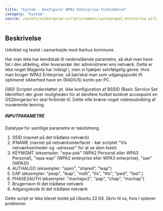 ```yaml
---
title: "System - Konfigurer WPA2 Enterprise-forbindelse"
category: "System"
source: /assets/os2borgerpc-scripts/common/system/wpa2_enterprise_wifi_configure_and_connect.sh
---
```


## Beskrivelse
Udviklet og testet i samarbejde med Aarhus kommune.

Har man ikke har kendskab til nedenstående parametre, så skal man have fat i den afdeling, eller leverandør der administrerer ens netværk. Dette er ikke noget Magenta har indsigt i, men vi hjælper selvfølgelig gerne.
Hvis man bruger WPA2 Enterprise, så bør/skal man som udgangspunkt ift. optimeret sikkerhed have en (RADIUS) konto per PC.

OBS! Scriptet understøtter pt. ikke konfiguration af BSSID (Basic Service Set Identifier) der giver muligheden for at denifere hvilket konkret accespoint en OS2borgerpc'en skal forbinde til. Dette ville kræve noget videreudvikling af nuværende løsning.

##### INPUTPARAMETRE #####

Datatype for samtlige parametre er tekststreng.

1. SSID (navnet på det trådløse netværk)
2. IFNAME (navnet på netværksinterfacet - kør scriptet "Vis netværksenheder og -adresser" for at se dem listet)
3. KEYMGMT (eksempler: "wpa-psk" (WPA2 Personal eller WPA3 Personal), "wpa-eap" (WPA2 enterprise eller WPA3 enterprise), "sae" (WPA3))
4. AUTHALGO (eksempler: "open", "shared", "leap")
5. EAP (eksempler: "peap", "leap", "md5", "tls", "ttls", "pwd", "fast".)
6. PHASE2AUTH (eksempler: "mschapv2", "pap", "chap", "mschap")
7. Brugernavn til det trådløse netværk
8. Adgangskode til det trådløse netværk

Dette script er ikke blevet testet på Ubuntu 22.04. Skriv til os, hvis I oplever problemer.